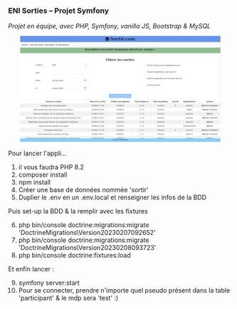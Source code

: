 <h3>ENI Sorties – Projet Symfony </h3>

_Projet en équipe, avec PHP, Symfony, vanilla JS, Bootstrap & MySQL_

<p align="center">
    <img alt="Screenshot of the webapp, when you successfully registered to an envent" width="450" height="238" src="public/img/Sortir_listesorties.png" title="register_success"/>
</p>

Pour lancer l'appli...

1. il vous faudra PHP 8.2
2. composer install
3. npm install
4. Créer une base de données nommée 'sortir'
5. Duplier le .env en un .env.local et renseigner les infos de la BDD

Puis set-up la BDD & la remplir avec les fixtures 

6. php bin/console doctrine:migrations:migrate 'DoctrineMigrations\Version20230207092652'
7. php bin/console doctrine:migrations:migrate 'DoctrineMigrations\Version20230208093723'
8. php bin/console doctrine:fixtures:load

Et enfin lancer :

9. symfony server:start
10. Pour se connecter, prendre n'importe quel pseudo présent dans la table 'participant' & le mdp sera 'test' :)